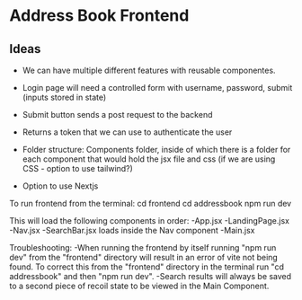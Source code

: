 # Address Book Frontend

## Ideas

- We can have multiple different features with reusable componentes.
- Login page will need a controlled form with username, password, submit (inputs stored in state)
- Submit button sends a post request to the backend 
- Returns a token that we can use to authenticate the user

- Folder structure: Components folder, inside of which there is a folder for each component that would hold the jsx file and css (if we are using CSS - option to use tailwind?)
- Option to use Nextjs 

To run frontend from the terminal:
cd frontend
cd addressbook
npm run dev

This will load the following components in order:
-App.jsx
-LandingPage.jsx
-Nav.jsx
  -SearchBar.jsx loads inside the Nav component
-Main.jsx

Troubleshooting:
-When running the frontend by itself running "npm run dev" from the "frontend" directory will result in an error of vite not being found. To correct this from the "frontend" directory in the terminal run "cd addressbook" and then "npm run dev".
-Search results will always be saved to a second piece of recoil state to be viewed in the Main Component.